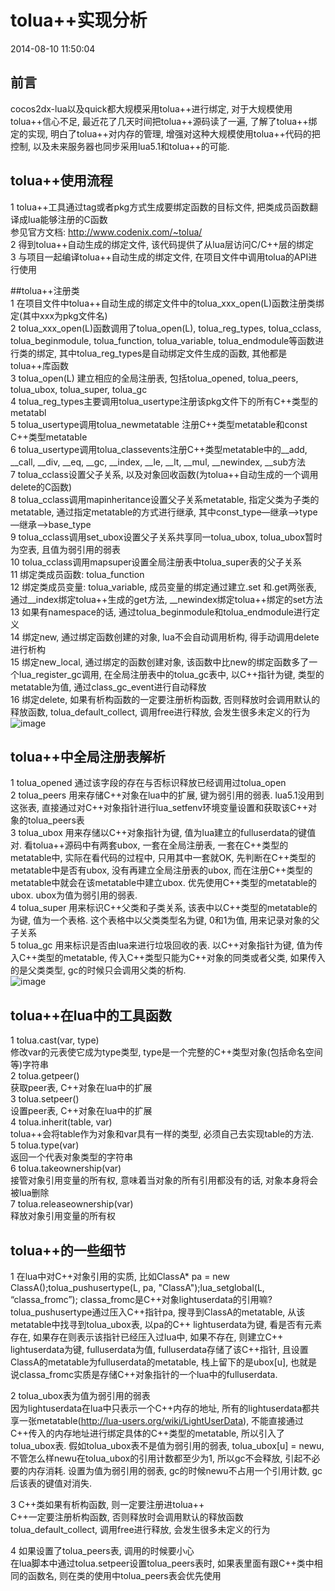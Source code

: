# tolua++实现分析   
2014-08-10 11:50:04

## 前言
cocos2dx-lua以及quick都大规模采用tolua++进行绑定,  对于大规模使用tolua++信心不足, 最近花了几天时间把tolua++源码读了一遍, 了解了tolua++绑定的实现, 明白了tolua++对内存的管理, 增强对这种大规模使用tolua++代码的把控制, 以及未来服务器也同步采用lua5.1和tolua++的可能.   

## tolua++使用流程   
1 tolua++工具通过tag或者pkg方式生成要绑定函数的目标文件, 把类成员函数翻译成lua能够注册的C函数   
参见官方文档: http://www.codenix.com/~tolua/   
2 得到tolua++自动生成的绑定文件, 该代码提供了从lua层访问C/C++层的绑定   
3 与项目一起编译tolua++自动生成的绑定文件, 在项目文件中调用tolua的API进行使用  

##tolua++注册类   
1 在项目文件中tolua++自动生成的绑定文件中的tolua_xxx_open(L)函数注册类绑定(其中xxx为pkg文件名)   
2 tolua_xxx_open(L)函数调用了tolua_open(L), tolua_reg_types, tolua_cclass, tolua_beginmodule, tolua_function, tolua_variable, tolua_endmodule等函数进行类的绑定, 其中tolua_reg_types是自动绑定文件生成的函数, 其他都是tolua++库函数   
3 tolua_open(L) 建立相应的全局注册表, 包括tolua_opened, tolua_peers, tolua_ubox,    tolua_super, tolua_gc   
4 tolua_reg_types主要调用tolua_usertype注册该pkg文件下的所有C++类型的metatabl  
5 tolua_usertype调用tolua_newmetatable 注册C++类型metatable和const C++类型metatable   
6 tolua_usertype调用tolua_classevents注册C++类型metatable中的__add, __call, __div, __eq, __gc, __index, __le, __lt, __mul, __newindex, __sub方法   
7 tolua_cclass设置父子关系, 以及对象回收函数(为tolua++自动生成的一个调用delete的C函数)    
8  tolua_cclass调用mapinheritance设置父子关系metatable, 指定父类为子类的metatable, 通过指定metatable的方式进行继承, 其中const_type—继承—>type—继承—>base_type    
9 tolua_cclass调用set_ubox设置父子关系共享同一tolua_ubox, tolua_ubox暂时为空表, 且值为弱引用的弱表    
10 tolua_cclass调用mapsuper设置全局注册表中tolua_super表的父子关系    
11 绑定类成员函数: tolua_function   
12 绑定类成员变量: tolua_variable, 成员变量的绑定通过建立.set 和.get两张表, 通过__index绑定tolua++生成的get方法, __newindex绑定tolua++绑定的set方法    
13 如果有namespace的话, 通过tolua_beginmodule和tolua_endmodule进行定义    
14 绑定new, 通过绑定函数创建的对象, lua不会自动调用析构, 得手动调用delete进行析构   
15 绑定new_local,  通过绑定的函数创建对象, 该函数中比new的绑定函数多了一个lua_register_gc调用,  在全局注册表中的tolua_gc表中, 以C++指针为键, 类型的metatable为值, 通过class_gc_event进行自动释放   
16 绑定delete,  如果有析构函数的一定要注册析构函数,   否则释放时会调用默认的释放函数,  tolua_default_collect, 调用free进行释放, 会发生很多未定义的行为    
![image](https://github.com/zfengzhen/Blog/blob/master/img/tolua_class_relation.png)    

## tolua++中全局注册表解析   
1 tolua_opened 通过该字段的存在与否标识释放已经调用过tolua_open   
2 tolua_peers 用来存储C++对象在lua中的扩展, 键为弱引用的弱表. lua5.1没用到这张表, 直接通过对C++对象指针进行lua_setfenv环境变量设置和获取该C++对象的tolua_peers表  
3 tolua_ubox  用来存储以C++对象指针为键, 值为lua建立的fulluserdata的键值对. 看tolua++源码中有两套ubox, 一套在全局注册表, 一套在C++类型的metatable中, 实际在看代码的过程中, 只用其中一套就OK, 先判断在C++类型的metatable中是否有ubox, 没有再建立全局注册表的ubox, 而在注册C++类型的metatable中就会在该metatable中建立ubox. 优先使用C++类型的metatable的ubox. ubox为值为弱引用的弱表.   
4 tolua_super 用来标识C++父类和子类关系, 该表中以C++类型的metatable的为键, 值为一个表格. 这个表格中以父类类型名为键,  0和1为值, 用来记录对象的父子关系    
5 tolua_gc 用来标识是否由lua来进行垃圾回收的表. 以C++对象指针为键, 值为传入C++类型的metatable, 传入C++类型只能为C++对象的同类或者父类, 如果传入的是父类类型, gc的时候只会调用父类的析构.   
![image](https://github.com/zfengzhen/Blog/blob/master/img/tolua_register_table.png)   

## tolua++在lua中的工具函数   
1 tolua.cast(var, type)   
修改var的元表使它成为type类型, type是一个完整的C++类型对象(包括命名空间等)字符串   
2 tolua.getpeer()   
获取peer表, C++对象在lua中的扩展   
3 tolua.setpeer()   
设置peer表, C++对象在lua中的扩展   
4 tolua.inherit(table, var)   
tolua++会将table作为对象和var具有一样的类型,  必须自己去实现table的方法.   
5 tolua.type(var)    
返回一个代表对象类型的字符串    
6 tolua.takeownership(var)     
接管对象引用变量的所有权, 意味着当对象的所有引用都没有的话, 对象本身将会被lua删除    
7 tolua.releaseownership(var)    
释放对象引用变量的所有权    

## tolua++的一些细节   
1 在lua中对C++对象引用的实质, 比如ClassA* pa = new ClassA();tolua_pushusertype(L, pa, "ClassA");lua_setglobal(L, “classa_fromc”); classa_fromc是C++对象lightuserdata的引用嘛?   
tolua_pushusertype通过压入C++指针pa, 搜寻到ClassA的metatable, 从该metatable中找寻到tolua_ubox表, 以pa的C++ lightuserdata为键, 看是否有元素存在, 如果存在则表示该指针已经压入过lua中, 如果不存在, 则建立C++ lightuserdata为键, fulluserdata为值, fulluserdata存储了该C++指针, 且设置ClassA的metatable为fulluserdata的metatable, 栈上留下的是ubox[u], 也就是说classa_fromc实质是存储C++对象指针的一个lua中的fulluserdata.    

2 tolua_ubox表为值为弱引用的弱表    
因为lightuserdata在lua中只表示一个C++内存的地址, 所有的lightuserdata都共享一张metatable(http://lua-users.org/wiki/LightUserData), 不能直接通过C++传入的内存地址进行绑定具体的C++类型的metatable, 所以引入了tolua_ubox表. 假如tolua_ubox表不是值为弱引用的弱表, tolua_ubox[u] = newu, 不管怎么样newu在tolua_ubox的引用计数都至少为1, 所以gc不会释放, 引起不必要的内存消耗. 设置为值为弱引用的弱表, gc的时候newu不占用一个引用计数, gc后该表的键值对消失.   

3 C++类如果有析构函数, 则一定要注册进tolua++   
C++一定要注册析构函数, 否则释放时会调用默认的释放函数 tolua_default_collect, 调用free进行释放, 会发生很多未定义的行为    

4 如果设置了tolua_peers表, 调用的时候要小心   
在lua脚本中通过tolua.setpeer设置tolua_peers表时, 如果表里面有跟C++类中相同的函数名, 则在类的使用中tolua_peers表会优先使用    


